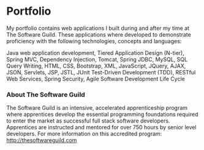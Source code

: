 # Portfolio

My portfolio contains web applications I built during and after my time at The Software Guild. These applications where developed to demonstrate proficiency with the following technologies, concepts and languages:

Java web application development, Tiered Application Design (N-tier), Spring MVC, Dependency Injection, Tomcat, Spring JDBC, MySQL, SQL Query Writing, HTML, CSS, Bootstrap, XML, JavaScript, JQuery, AJAX, JSON, Servlets, JSP, JSTL, JUnit Test-Driven Development (TDD), RESTful Web Services, Spring Security, Agile Software Development Life Cycle


### About The Software Guild
The Software Guild is an intensive, accelerated apprenticeship program where apprentices develop the essential programming foundations required to enter the market as successful full stack software developers. Apprentices are instructed and mentored for over 750 hours by senior level developers. For more information on this accredited program: http://thesoftwareguild.com
